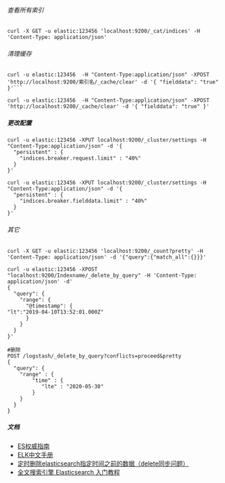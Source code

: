 ###### 查看所有索引
```
curl -X GET -u elastic:123456 'localhost:9200/_cat/indices' -H 'Content-Type: application/json'
```

###### 清理缓存
```
curl -u elastic:123456  -H "Content-Type:application/json" -XPOST 'http://localhost:9200/索引名/_cache/clear' -d '{ "fielddata": "true" }'```

curl -u elastic:123456  -H "Content-Type:application/json" -XPOST 'http://localhost:9200/_cache/clear' -d '{ "fielddata": "true" }'
```
##### 更改配置
```
curl -u elastic:123456 -XPUT localhost:9200/_cluster/settings -H "Content-Type:application/json" -d '{
  "persistent" : {
    "indices.breaker.request.limit" : "40%"
  }
}'

curl -u elastic:123456 -XPUT localhost:9200/_cluster/settings -H "Content-Type:application/json" -d '{
  "persistent" : {
    "indices.breaker.fielddata.limit" : "40%"
  }
}'
```

###### 其它
```
curl -X GET -u elastic:123456 'localhost:9200/_count?pretty' -H 'Content-Type: application/json' -d '{"query":{"match_all":{}}}'

curl -u elastic:123456 -XPOST "localhost:9200/Indexname/_delete_by_query" -H 'Content-Type: application/json' -d'        
{
  "query": {
    "range": {
      "@timestamp": {
"lt":"2019-04-10T13:52:01.000Z"
      }
    }
  }
}'

#删除
POST /logstash/_delete_by_query?conflicts=proceed&pretty
{
  "query": {
    "range" : {
        "time" : {
           "lte" : "2020-05-30"
        }
    }
  }
}

```

##### 文档
- [ES权威指南](https://es.xiaoleilu.com/010_Intro/15_API.html)
- [ELK中文手册](https://www.kancloud.cn/hanxt/elk/155902)
- [定时删除elasticsearch指定时间之前的数据（delete同步问题）](https://blog.csdn.net/qq_43130832/article/details/88972538)
- [全文搜索引擎 Elasticsearch 入门教程](http://www.ruanyifeng.com/blog/2017/08/elasticsearch.html)